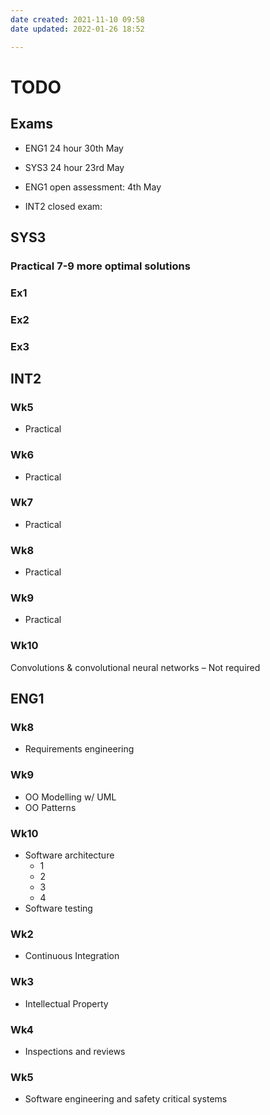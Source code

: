 ```yaml
---
date created: 2021-11-10 09:58
date updated: 2022-01-26 18:52

---
```


# TODO

## Exams

- ENG1 24 hour 30th May
- SYS3 24 hour 23rd May
- ENG1 open assessment: 4th May

- INT2 closed exam:

## SYS3

### Practical 7-9 more optimal solutions

### Ex1

### Ex2

### Ex3

## INT2
### Wk5
- Practical

### Wk6
- Practical

### Wk7
- Practical

### Wk8
- Practical

### Wk9
- Practical

### Wk10
Convolutions & convolutional neural networks – Not required

## ENG1
### Wk8
- Requirements engineering

### Wk9
- OO Modelling w/ UML
- OO Patterns

### Wk10
- Software architecture
	- 1
	- 2
	- 3
	- 4
- Software testing

### Wk2
- Continuous Integration

### Wk3
- Intellectual Property

### Wk4
- Inspections and reviews

### Wk5
- Software engineering and safety critical systems